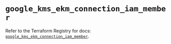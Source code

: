 # `google_kms_ekm_connection_iam_member`

Refer to the Terraform Registry for docs: [`google_kms_ekm_connection_iam_member`](https://registry.terraform.io/providers/hashicorp/google-beta/6.31.0/docs/resources/google_kms_ekm_connection_iam_member).
